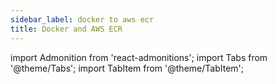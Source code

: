 ```yaml
---
sidebar_label: docker to aws ecr
title: Docker and AWS ECR
---
```

import Admonition from 'react-admonitions';
import Tabs from '@theme/Tabs';
import TabItem from '@theme/TabItem';